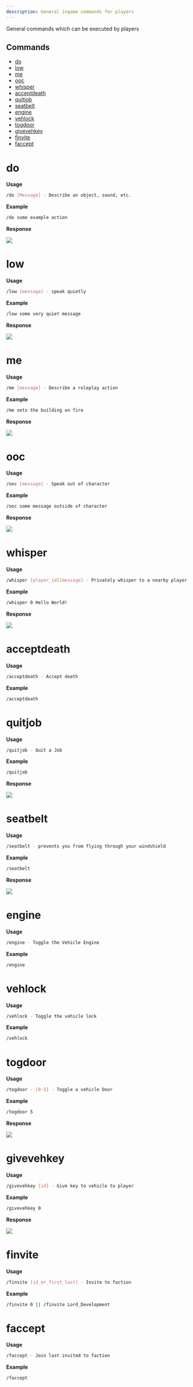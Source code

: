 ```yaml
---
description: General ingame commands for players
---
```


General commands which can be executed by players

## Commands
- [do](#do)
- [low](#low)
- [me](#me)
- [ooc](#ooc)
- [whisper](#whisper)
- [acceptdeath](#acceptdeath)
- [quitjob](#quitjob)
- [seatbelt](#seatbelt)
- [engine](#engine)
- [vehlock](#vehlock)
- [togdoor](#togdoor)
- [givevehkey](#givevehkey)
- [finvite](#finvite)
- [faccept](#faccept)

# do

**Usage**

```bash
/do [Message] - Describe an object, sound, etc.
```

**Example**

```bash
/do some example action
```
**Response** 

![](https://i.imgur.com/uGWLy7q.png)

# low

**Usage**

```bash
/low [message] - speak quietly
```

**Example**

```bash
/low some very quiet message
```
**Response** 

![](https://i.imgur.com/A5fsQzg.png)

# me

**Usage**
```bash
/me [message] - Describe a roleplay action
```

**Example**
```bash
/me sets the building on fire
```
**Response**

![](https://i.imgur.com/VosQSgo.png)

# ooc

**Usage**
```bash
/ooc [message] - Speak out of character
```

**Example**
```bash
/ooc some message outside of character
```

**Response**

![](https://i.imgur.com/Z0kD7Jw.png)

# whisper

**Usage**
```bash
/whisper [player_id][message] - Privately whisper to a nearby player
```

**Example**
```bash
/whisper 0 Hello World!
```

**Response**

![](https://i.imgur.com/cmp2xjw.png)

# acceptdeath

**Usage**
```bash
/acceptdeath - Accept death
```

**Example**
```bash
/acceptdeath
```

# quitjob

**Usage**
```bash
/quitjob - Quit a Job
```

**Example**
```bash
/quitjob
```

**Response**

![](https://i.imgur.com/7gfXhzY.png)

# seatbelt

**Usage**
```bash
/seatbelt - prevents you from flying through your windshield
```

**Example**
```bash
/seatbelt
```

**Response**

![](https://i.imgur.com/E8U8l7t.png)

# engine

**Usage**
```bash
/engine - Toggle the Vehicle Engine
```

**Example**
```bash
/engine
```
# vehlock

**Usage**
```bash
/vehlock - Toggle the vehicle lock
```

**Example**
```bash
/vehlock
```

# togdoor

**Usage**
```bash
/togdoor - [0-5] - Toggle a vehicle Door
```

**Example**
```bash
/togdoor 5
```

**Response**

![](https://i.imgur.com/633b1KD.png)

# givevehkey

**Usage**
```bash
/givevehkey [id] - Give key to vehicle to player
```

**Example**
```bash
/givevehkey 0
```

**Response**

![](https://i.imgur.com/vDXR9Y7.png)

# finvite

**Usage**
```bash
/finvite [id_or_first_last] - Invite to faction
```

**Example**
```bash
/finvite 0 || /finvite Lord_Development
```

# faccept

**Usage**
```bash
/faccept - Join last invited to faction
```

**Example**
```bash
/faccept
```
